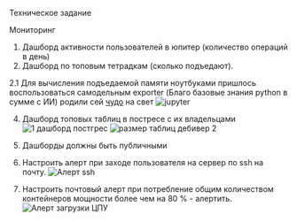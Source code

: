Техническое задание

Мониторинг

1. Дашборд активности пользователей в юпитер (количество операций в день)
2. Дашборд по топовым тетрадкам (сколько подъедают).
   
2.1 Для вычисления подъедаемой памяти ноутбуками пришлось воспользоваться самодельным exporter (Благо базовые знания python в сумме с ИИ) родили сей 
[чудо](https://github.com/Zubaev/jupyterhub_docker_postgres/blob/main/notebook_metrics/jupyterhub_notebook_files_metrics.py) на свет
![jupyter](https://github.com/user-attachments/assets/7f9e683e-f394-45a3-a859-d0ee179101d8)

4. Дашборд топовых таблиц в постресе с их владельцами
![1 дашборд постгрес](https://github.com/user-attachments/assets/1c9805fa-2e1a-4612-b70a-de6cdc937efd)
![размер таблиц дебивер 2](https://github.com/user-attachments/assets/0c3dbace-0aa8-4fb4-b347-bab08db2a06d)

5. Дашборды должны быть публичными
6. Настроить алерт при заходе пользователя на сервер по ssh на почту.
![Алерт ssh](https://github.com/user-attachments/assets/d3987bad-17f4-4622-bddb-4a897e64dfc5)


7. Настроить почтовый алерт при потребление общим количеством контейнеров мощности более чем на 80 % - алертить.
![Алерт загрузки ЦПУ](https://github.com/user-attachments/assets/aac5aaa4-8f24-4eb4-894e-c34b4830e004)
